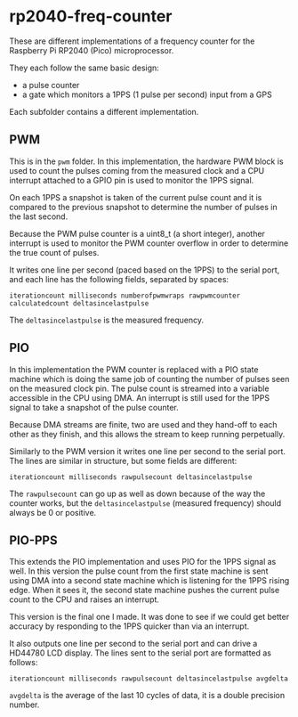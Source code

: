 # rp2040-freq-counter
These are different implementations of a frequency counter for the Raspberry Pi RP2040 (Pico) microprocessor.

They each follow the same basic design:

* a pulse counter
* a gate which monitors a 1PPS (1 pulse per second) input from a GPS

Each subfolder contains a different implementation.

## PWM

This is in the `pwm` folder.  In this implementation, the hardware PWM block is used to count the pulses coming from the measured clock and a CPU interrupt attached to a GPIO pin is used to monitor the 1PPS signal.  

On each 1PPS a snapshot is taken of the current pulse count and it is compared to the previous snapshot to determine the number of pulses in the last second.

Because the PWM pulse counter is a uint8_t (a short integer), another interrupt is used to monitor the PWM counter overflow in order to determine the true count of pulses.

It writes one line per second (paced based on the 1PPS) to the serial port, and each line has the following fields, separated by spaces:

```
iterationcount milliseconds numberofpwmwraps rawpwmcounter calculatedcount deltasincelastpulse
```

The `deltasincelastpulse` is the measured frequency.

## PIO

In this implementation the PWM counter is replaced with a PIO state machine which is doing the same job of counting the number of pulses seen on the measured clock pin.  The pulse count is streamed into a variable accessible in the CPU using DMA.  An interrupt is still used for the 1PPS signal to take a snapshot of the pulse counter.

Because DMA streams are finite, two are used and they hand-off to each other as they finish, and this allows the stream to keep running perpetually.

Similarly to the PWM version it writes one line per second to the serial port.  The lines are similar in structure, but some fields are different:

```
iterationcount milliseconds rawpulsecount deltasincelastpulse
```

The `rawpulsecount` can go up as well as down because of the way the counter works, but the `deltasincelastpulse` (measured frequency) should always be 0 or positive.

## PIO-PPS

This extends the PIO implementation and uses PIO for the 1PPS signal as well.  In this version the pulse count from the first state machine is sent using DMA into a second state machine which is listening for the 1PPS rising edge.  When it sees it, the second state machine pushes the current pulse count to the CPU and raises an interrupt.

This version is the final one I made.  It was done to see if we could get better accuracy by responding to the 1PPS quicker than via an interrupt.

It also outputs one line per second to the serial port and can drive a HD44780 LCD display.  The lines sent to the serial port are formatted as follows:

```
iterationcount milliseconds rawpulsecount deltasincelastpulse avgdelta
```

`avgdelta` is the average of the last 10 cycles of data, it is a double precision number.

